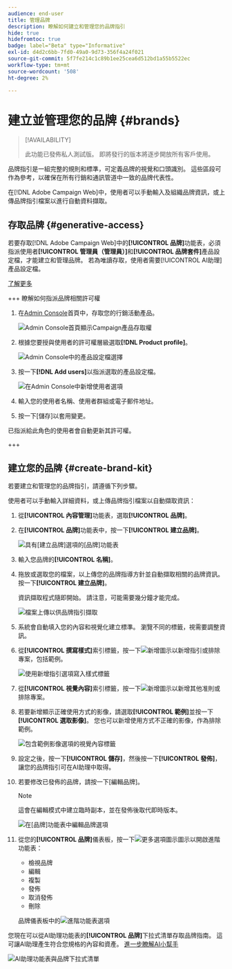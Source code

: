 ```yaml
---
audience: end-user
title: 管理品牌
description: 瞭解如何建立和管理您的品牌指引
hide: true
hidefromtoc: true
badge: label="Beta" type="Informative"
exl-id: d4d2c6bb-7fd0-49a0-9d73-356f4a24f021
source-git-commit: 5f7fe214c1c89b1ee25cea6d512bd1a55b5522ec
workflow-type: tm+mt
source-wordcount: '508'
ht-degree: 2%

---
```


# 建立並管理您的品牌 {#brands}

>[!AVAILABILITY]
>
>此功能已發佈私人測試版。 即將發行的版本將逐步開放所有客戶使用。

品牌指引是一組完整的規則和標準，可定義品牌的視覺和口頭識別。 這些區段可作為參考，以確保在所有行銷和通訊管道中一致的品牌代表性。

在[!DNL Adobe Campaign Web]中，使用者可以手動輸入及組織品牌資訊，或上傳品牌指引檔案以進行自動資料擷取。

## 存取品牌 {#generative-access}

若要存取[!DNL Adobe Campaign Web]中的&#x200B;**[!UICONTROL 品牌]**&#x200B;功能表，必須指派使用者&#x200B;**[!UICONTROL 管理員（管理員）]**&#x200B;和&#x200B;**[!UICONTROL 品牌套件]**&#x200B;產品設定檔，才能建立和管理品牌。 若為唯讀存取，使用者需要[!UICONTROL AI助理]產品設定檔。

[了解更多](https://experienceleague.adobe.com/en/docs/campaign/campaign-v8/admin/permissions/manage-permissions)

+++ 瞭解如何指派品牌相關許可權

1. 在[Admin Console](https://adminconsole.adobe.com/enterprise)首頁中，存取您的行銷活動產品。

   ![Admin Console首頁顯示Campaign產品存取權](assets/brands_admin_1.png)

1. 根據您要授與使用者的許可權層級選取&#x200B;**[!DNL Product profile]**。

   ![Admin Console中的產品設定檔選擇](assets/brands_admin_2.png)

1. 按一下&#x200B;**[!DNL Add users]**&#x200B;以指派選取的產品設定檔。

   ![在Admin Console中新增使用者選項](assets/brands_admin_3.png)

1. 輸入您的使用者名稱、使用者群組或電子郵件地址。

1. 按一下[儲存]以套用變更。**&#x200B;**

已指派給此角色的使用者會自動更新其許可權。

+++

## 建立您的品牌 {#create-brand-kit}

若要建立和管理您的品牌指引，請遵循下列步驟。

使用者可以手動輸入詳細資料，或上傳品牌指引檔案以自動擷取資訊：

1. 從&#x200B;**[!UICONTROL 內容管理]**&#x200B;功能表，選取&#x200B;**[!UICONTROL 品牌]**。

1. 在&#x200B;**[!UICONTROL 品牌]**&#x200B;功能表中，按一下&#x200B;**[!UICONTROL 建立品牌]**。

   ![具有[建立品牌]選項的[品牌]功能表](assets/brands_1.png)

1. 輸入您品牌的&#x200B;**[!UICONTROL 名稱]**。

1. 拖放或選取您的檔案，以上傳您的品牌指導方針並自動擷取相關的品牌資訊。 按一下&#x200B;**[!UICONTROL 建立品牌]**。

   資訊擷取程式隨即開始。 請注意，可能需要幾分鐘才能完成。

   ![檔案上傳以供品牌指引擷取](assets/brands_7.png)

1. 系統會自動填入您的內容和視覺化建立標準。 瀏覽不同的標籤，視需要調整資訊。

1. 從&#x200B;**[!UICONTROL 撰寫樣式]**&#x200B;索引標籤，按一下![新增圖示](assets/do-not-localize/Smock_Add_18_N.svg)以新增指引或排除專案，包括範例。

   ![使用新增指引選項寫入樣式標籤](assets/brands_2.png)

1. 從&#x200B;**[!UICONTROL 視覺內容]**&#x200B;索引標籤，按一下![新增圖示](assets/do-not-localize/Smock_Add_18_N.svg)以新增其他准則或排除專案。

1. 若要新增顯示正確使用方式的影像，請選取&#x200B;**[!UICONTROL 範例]**&#x200B;並按一下&#x200B;**[!UICONTROL 選取影像]**。 您也可以新增使用方式不正確的影像，作為排除範例。

   ![包含範例影像選項的視覺內容標籤](assets/brands_3.png)

1. 設定之後，按一下&#x200B;**[!UICONTROL 儲存]**，然後按一下&#x200B;**[!UICONTROL 發佈]**，讓您的品牌指引可在AI助理中取得。

1. 若要修改已發佈的品牌，請按一下[編輯品牌]。**&#x200B;**

   >[!NOTE]
   >
   >這會在編輯模式中建立臨時副本，並在發佈後取代即時版本。

   ![在[品牌]功能表中編輯品牌選項](assets/brands_4.png)

1. 從您的&#x200B;**[!UICONTROL 品牌]**&#x200B;儀表板，按一下![更多選項圖示](assets/do-not-localize/Smock_More_18_N.svg)圖示以開啟進階功能表：

   * 檢視品牌
   * 編輯
   * 複製
   * 發佈
   * 取消發佈
   * 刪除

   品牌儀表板中的![進階功能表選項](assets/brands_5.png)

您現在可以從AI助理功能表的&#x200B;**[!UICONTROL 品牌]**&#x200B;下拉式清單存取品牌指南。 這可讓AI助理產生符合您規格的內容和資產。 [進一步瞭解AI小幫手](../email/generative-gs.md)

![AI助理功能表與品牌下拉式清單](assets/brands_6.png)